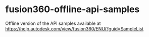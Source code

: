 # fusion360-offline-api-samples
Offline version of the API samples available at https://help.autodesk.com/view/fusion360/ENU/?guid=SampleList
